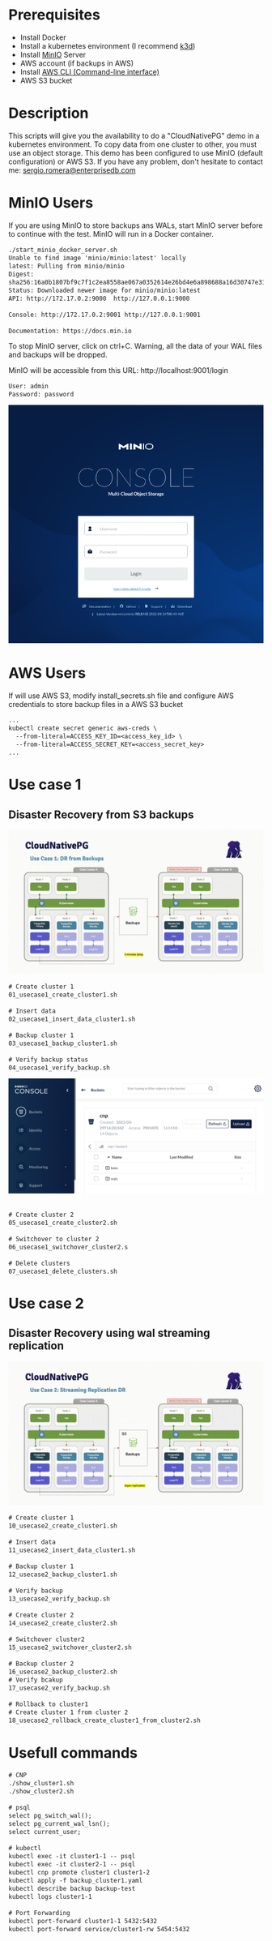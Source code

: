 # Prerequisites
- Install Docker
- Install a kubernetes environment (I recommend [k3d](https://k3d.io/v5.3.0/))
- Install [MinIO](https://min.io/download#/kubernetes) Server
- AWS account (if backups in AWS)
- Install [AWS CLI (Command-line interface)](https://docs.aws.amazon.com/cli/latest/userguide/getting-started-install.html)
- AWS S3 bucket

# Description
This scripts will give you the availability to do a "CloudNativePG" demo in a kubernetes environment.
To copy data from one cluster to other, you must use an object storage. This demo has been configured to use MinIO (default configuration) or AWS S3.
If you have any problem, don't hesitate to contact me: sergio.romera@enterprisedb.com

# MinIO Users
If you are using MinIO to store backups ans WALs, start MinIO server before to continue with the test. MinIO will run in a Docker container.

```
./start_minio_docker_server.sh
Unable to find image 'minio/minio:latest' locally
latest: Pulling from minio/minio
Digest: sha256:16a0b1807bf9c7f1c2ea8558ae067a0352614e26bd4e6a898688a16d30747e31
Status: Downloaded newer image for minio/minio:latest
API: http://172.17.0.2:9000  http://127.0.0.1:9000

Console: http://172.17.0.2:9001 http://127.0.0.1:9001

Documentation: https://docs.min.io
```
To stop MinIO server, click on ctrl+C. Warning, all the data of your WAL files and backups will be dropped.

MinIO will be accessible from this URL: http://localhost:9001/login

```
User: admin
Password: password
```

![](./images/minio_login.png)

# AWS Users
If will use AWS S3, modify install_secrets.sh file and configure AWS credentials to store backup files in a AWS S3 bucket
```
...
kubectl create secret generic aws-creds \
  --from-literal=ACCESS_KEY_ID=<access_key_id> \
  --from-literal=ACCESS_SECRET_KEY=<access_secret_key>
...
```


# Use case 1
## Disaster Recovery from S3 backups
![test](./images/cloudnativepg_usecase1.gif)
```
# Create cluster 1
01_usecase1_create_cluster1.sh                       

# Insert data
02_usecase1_insert_data_cluster1.sh                  

# Backup cluster 1
03_usecase1_backup_cluster1.sh                       

# Verify backup status
04_usecase1_verify_backup.sh                         

```
![](./images/minio_bucket_cluster1.png)
```

# Create cluster 2
05_usecase1_create_cluster2.sh                       

# Switchover to cluster 2
06_usecase1_switchover_cluster2.s                    

# Delete clusters
07_usecase1_delete_clusters.sh                       
```

# Use case 2
## Disaster Recovery using wal streaming replication 
![test](./images/cloudnativepg_usecase2.gif)

```
# Create cluster 1
10_usecase2_create_cluster1.sh                       

# Insert data
11_usecase2_insert_data_cluster1.sh                  

# Backup cluster 1
12_usecase2_backup_cluster1.sh                       

# Verify backup
13_usecase2_verify_backup.sh                         

# Create cluster 2
14_usecase2_create_cluster2.sh                       

# Switchover cluster2
15_usecase2_switchover_cluster2.sh                   

# Backup cluster 2
16_usecase2_backup_cluster2.sh                       
# Verify bcakup
17_usecase2_verify_backup.sh                         

# Rollback to cluster1
# Create cluster 1 from cluster 2
18_usecase2_rollback_create_cluster1_from_cluster2.sh
```

# Usefull commands
```
# CNP
./show_cluster1.sh
./show_cluster2.sh

# psql
select pg_switch_wal();
select pg_current_wal_lsn();
select current_user;

# kubectl
kubectl exec -it cluster1-1 -- psql
kubectl exec -it cluster2-1 -- psql
kubectl cnp promote cluster1 cluster1-2
kubectl apply -f backup_cluster1.yaml
kubectl describe backup backup-test
kubectl logs cluster1-1

# Port Forwarding
kubectl port-forward cluster1-1 5432:5432
kubectl port-forward service/cluster1-rw 5454:5432
```
